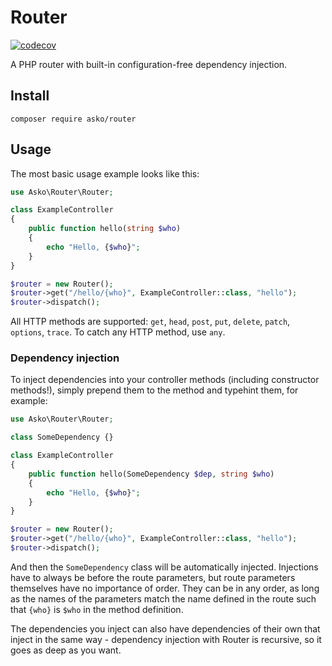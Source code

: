 # Router

[![codecov](https://codecov.io/gh/askonomm/router/graph/badge.svg?token=7UTJN1TK6S)](https://codecov.io/gh/askonomm/router)

A PHP router with built-in configuration-free dependency injection.

## Install

```
composer require asko/router
```

## Usage

The most basic usage example looks like this:

```php
use Asko\Router\Router;

class ExampleController
{
    public function hello(string $who)
    {
        echo "Hello, {$who}";
    }
}

$router = new Router();
$router->get("/hello/{who}", ExampleController::class, "hello");
$router->dispatch();
```

All HTTP methods are supported: `get`, `head`, `post`, `put`, `delete`, `patch`, `options`, `trace`. To catch any HTTP method, use `any`.

### Dependency injection

To inject dependencies into your controller methods (including constructor methods!), simply prepend them to the method and typehint them, for example:

```php
use Asko\Router\Router;

class SomeDependency {}

class ExampleController
{
    public function hello(SomeDependency $dep, string $who)
    {
        echo "Hello, {$who}";
    }
}

$router = new Router();
$router->get("/hello/{who}", ExampleController::class, "hello");
$router->dispatch();
```

And then the `SomeDependency` class will be automatically injected. Injections have to always be before the route parameters, but route parameters themselves have no importance of order. They can be in any order, as long as the names of the parameters match the name defined in the route such that `{who}` is `$who` in the method definition.

The dependencies you inject can also have dependencies of their own that inject in the same way - dependency injection with Router is recursive, so it goes as deep as you want.

